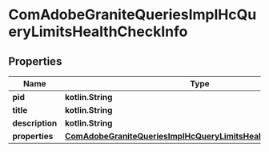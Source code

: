 
# ComAdobeGraniteQueriesImplHcQueryLimitsHealthCheckInfo

## Properties
Name | Type | Description | Notes
------------ | ------------- | ------------- | -------------
**pid** | **kotlin.String** |  |  [optional]
**title** | **kotlin.String** |  |  [optional]
**description** | **kotlin.String** |  |  [optional]
**properties** | [**ComAdobeGraniteQueriesImplHcQueryLimitsHealthCheckProperties**](ComAdobeGraniteQueriesImplHcQueryLimitsHealthCheckProperties.md) |  |  [optional]



